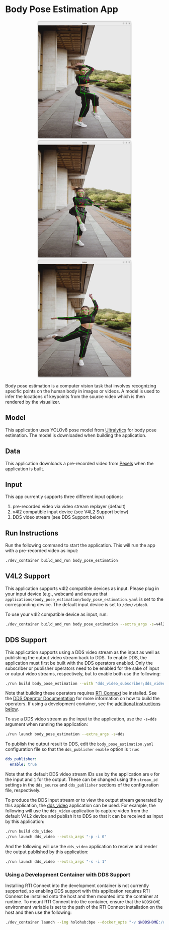# Body Pose Estimation App
<div align="center">
    <img src="./docs/1.png" width="300" height="375">
    <img src="./docs/2.png" width="300" height="375">
    <img src="./docs/3.png" width="300" height="375">
</div>

Body pose estimation is a computer vision task that involves recognizing specific points on the human body in images or videos.
A model is used to infer the locations of keypoints from the source video which is then rendered by the visualizer. 

## Model

This application uses YOLOv8 pose model from [Ultralytics](https://docs.ultralytics.com/tasks/pose/) for body pose estimation.
The model is downloaded when building the application.

## Data

This application downloads a pre-recorded video from [Pexels](https://www.pexels.com/video/a-woman-showing-her-ballet-skill-in-turning-one-footed-5385885/) when the application is built.

## Input

This app currently supports three different input options:

1. pre-recorded video via video stream replayer (default)
2. v4l2 compatible input device (see V4L2 Support below)
3. DDS video stream (see DDS Support below)

## Run Instructions

Run the following command to start the application.  This will run the app with a pre-recorded video as input:
```sh
./dev_container build_and_run body_pose_estimation
```

## V4L2 Support

This application supports v4l2 compatible devices as input.  Please plug in your input device (e.g., webcam) and ensure that 
`applications/body_pose_estimation/body_pose_estimation.yaml` is set to the corresponding device.  The default input device is set to `/dev/video0`.

To use your v4l2 compatible device as input, run:
```sh
./dev_container build_and_run body_pose_estimation --extra_args -s=v4l2
```

## DDS Support

This application supports using a DDS video stream as the input as well as
publishing the output video stream back to DDS. To enable DDS, the application
must first be built with the DDS operators enabled. Only the subscriber or
publisher operators need to be enabled for the sake of input or output video
streams, respectively, but to enable both use the following:

```sh
./run build body_pose_estimation --with "dds_video_subscriber;dds_video_publisher"
```

Note that building these operators requires [RTI Connext](https://content.rti.com/l/983311/2024-04-30/pz1wms)
be installed. See the [DDS Operator Documentation](../../operators/dds/README.md)
for more information on how to build the operators. If using a development
container, see the [additional instructions below](#using-a-development-container-with-dds-support).

To use a DDS video stream as the input to the application, use the `-s=dds`
argument when running the application:

```sh
./run launch body_pose_estimation --extra_args -s=dds
```

To publish the output result to DDS, edit the `body_pose_estimation.yaml`
configuration file so that the `dds_publisher` `enable` option is `true`:

```yaml
dds_publisher:
  enable: true
```

Note that the default DDS video stream IDs use by the application are `0` for
the input and `1` for the output. These can be changed using the `stream_id`
settings in the `dds_source` and `dds_publisher` sections of the configuration
file, respectively.

To produce the DDS input stream or to view the output stream generated by this
application, the [dds_video](../dds_video/README.md) application can be used.
For example, the following will use the `dds_video` application to capture
video from the default V4L2 device and publish it to DDS so that it can be
received as input by this application:

```sh
./run build dds_video
./run launch dds_video --extra_args "-p -i 0"
```

And the following will use the `dds_video` application to receive and render
the output published by this application:


```sh
./run launch dds_video --extra_args "-s -i 1"
```

### Using a Development Container with DDS Support

Installing RTI Connext into the development container is not currently
supported, so enabling DDS support with this application requires RTI Connext
be installed onto the host and then mounted into the container at runtime.
To mount RTI Connext into the container, ensure that the `NDDSHOME` environment
variable is set to the path of the RTI Connext installation on the host and
then use the following:

```sh
./dev_container launch --img holohub:bpe --docker_opts "-v $NDDSHOME:/opt/dds -e NDDSHOME=/opt/dds"
```

